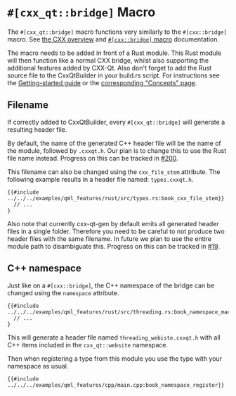 <!--
SPDX-FileCopyrightText: 2021 Klarälvdalens Datakonsult AB, a KDAB Group company <info@kdab.com>
SPDX-FileContributor: Andrew Hayzen <andrew.hayzen@kdab.com>

SPDX-License-Identifier: MIT OR Apache-2.0
-->

# `#[cxx_qt::bridge]` Macro

The `#[cxx_qt::bridge]` macro functions very similarly to the `#[cxx::bridge]` macro.
See [the CXX overview](https://docs.rs/cxx/latest/cxx/index.html) and [`#[cxx::bridge]` macro](https://docs.rs/cxx/latest/cxx/attr.bridge.html) documentation.

The macro needs to be added in front of a Rust module.
This Rust module will then function like a normal CXX bridge, whilst also supporting the additional features added by CXX-Qt.
Also don't forget to add the Rust source file to the CxxQtBuilder in your build.rs script.
For instructions see the [Getting-started guide](../getting-started/5-cmake-integration.md) or the [corresponding "Concepts" page](../concepts/build_rs_and_cargo.md).

## Filename
If correctly added to CxxQtBuilder, every `#[cxx_qt::bridge]` will generate a resulting header file.

By default, the name of the generated C++ header file will be the name of the module, followed by `.cxxqt.h`.
Our plan is to change this to use the Rust file name instead. Progress on this can be tracked in [#200](https://github.com/KDAB/cxx-qt/pull/200).

This filename can also be changed using the `cxx_file_stem` attribute.
The following example results in a header file named: `types.cxxqt.h`.
``` rust, ignore
{{#include ../../../examples/qml_features/rust/src/types.rs:book_cxx_file_stem}}
  // ...
}
```

Also note that currently cxx-qt-gen by default emits all generated header files in a single folder.
Therefore you need to be careful to not produce two header files with the same filename.
In future we plan to use the entire module path to disambiguate this.
Progress on this can be tracked in [#19](https://github.com/KDAB/cxx-qt/issues/19).

## C++ namespace
Just like on a `#[cxx::bridge]`, the C++ namespace of the bridge can be changed using the `namespace` attribute.

```rust,ignore,noplayground
{{#include ../../../examples/qml_features/rust/src/threading.rs:book_namespace_macro}}
  // ...
}
```
This will generate a header file named `threading_webiste.cxxqt.h` with all C++ items included in the `cxx_qt::website` namespace.

Then when registering a type from this module you use the type with your namespace as usual.
```rust,ignore,noplayground
{{#include ../../../examples/qml_features/cpp/main.cpp:book_namespace_register}}
```
